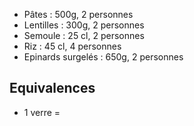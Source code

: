 - Pâtes : 500g, 2 personnes
- Lentilles : 300g, 2 personnes
- Semoule : 25 cl, 2 personnes
- Riz : 45 cl, 4 personnes
- Epinards surgelés : 650g, 2 personnes

## Equivalences

- 1 verre =
